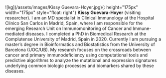 ![kg](/assets/images/Kissy Guevara-Hoyer.jpg){: height="175px" width="175px" style="float: right"}
**Kissy Guevara-Hoyer** (visiting researcher).
I am an MD specialist in Clinical Immunology at the Hospital Clinico San Carlos in Madrid, Spain, where I am responsible for the emerging Research Unit on Immunomonitoring of Cancer and Immune-mediated diseases. I completed a PhD in Biomedical Research at the Complutense University of Madrid, Spain in 2020. Currently I am pursuing a master’s degree in Bioinformatics and Biostatistics from the University of Barcelona (UOC/UB). My research focuses on the crossroads between cancer and primary immunodeficiency using computational tools and predictive algorithms to analyze the mutational and expression signatures underlying common biologic processes and biomarkers shared by these diseases. 